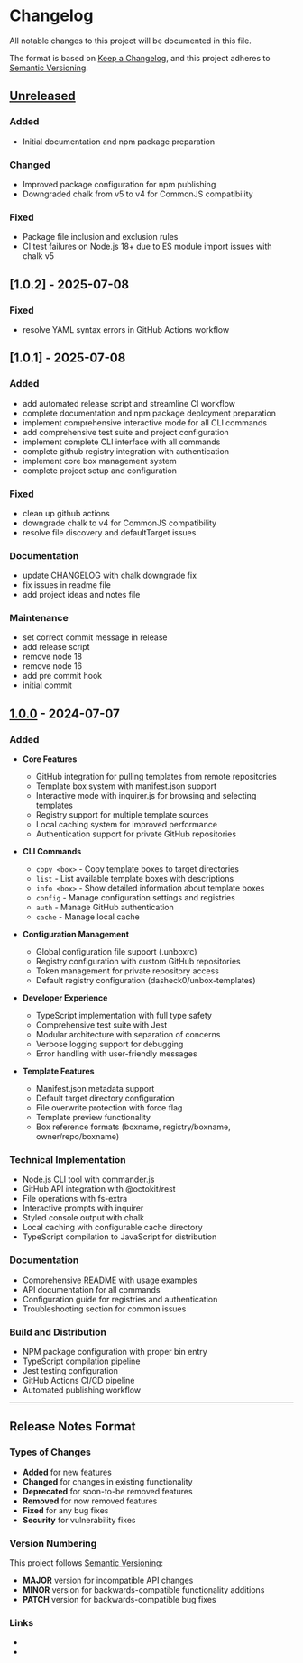 # Changelog

All notable changes to this project will be documented in this file.

The format is based on [Keep a Changelog](https://keepachangelog.com/en/1.0.0/),
and this project adheres to [Semantic Versioning](https://semver.org/spec/v2.0.0.html).

## [Unreleased]

### Added
- Initial documentation and npm package preparation

### Changed
- Improved package configuration for npm publishing
- Downgraded chalk from v5 to v4 for CommonJS compatibility

### Fixed
- Package file inclusion and exclusion rules
- CI test failures on Node.js 18+ due to ES module import issues with chalk v5



## [1.0.2] - 2025-07-08

### Fixed
- resolve YAML syntax errors in GitHub Actions workflow

## [1.0.1] - 2025-07-08

### Added
- add automated release script and streamline CI workflow
- complete documentation and npm package deployment preparation
- implement comprehensive interactive mode for all CLI commands
- add comprehensive test suite and project configuration
- implement complete CLI interface with all commands
- complete github registry integration with authentication
- implement core box management system
- complete project setup and configuration

### Fixed
- clean up github actions
- downgrade chalk to v4 for CommonJS compatibility
- resolve file discovery and defaultTarget issues

### Documentation
- update CHANGELOG with chalk downgrade fix
- fix issues in readme file
- add project ideas and notes file

### Maintenance
- set correct commit message in release
- add release script
- remove node 18
- remove node 16
- add pre commit hook
- initial commit

## [1.0.0] - 2024-07-07

### Added
- **Core Features**
  - GitHub integration for pulling templates from remote repositories
  - Template box system with manifest.json support
  - Interactive mode with inquirer.js for browsing and selecting templates
  - Registry support for multiple template sources
  - Local caching system for improved performance
  - Authentication support for private GitHub repositories

- **CLI Commands**
  - `copy <box>` - Copy template boxes to target directories
  - `list` - List available template boxes with descriptions
  - `info <box>` - Show detailed information about template boxes
  - `config` - Manage configuration settings and registries
  - `auth` - Manage GitHub authentication
  - `cache` - Manage local cache

- **Configuration Management**
  - Global configuration file support (.unboxrc)
  - Registry configuration with custom GitHub repositories
  - Token management for private repository access
  - Default registry configuration (dasheck0/unbox-templates)

- **Developer Experience**
  - TypeScript implementation with full type safety
  - Comprehensive test suite with Jest
  - Modular architecture with separation of concerns
  - Verbose logging support for debugging
  - Error handling with user-friendly messages

- **Template Features**
  - Manifest.json metadata support
  - Default target directory configuration
  - File overwrite protection with force flag
  - Template preview functionality
  - Box reference formats (boxname, registry/boxname, owner/repo/boxname)

### Technical Implementation
- Node.js CLI tool with commander.js
- GitHub API integration with @octokit/rest
- File operations with fs-extra
- Interactive prompts with inquirer
- Styled console output with chalk
- Local caching with configurable cache directory
- TypeScript compilation to JavaScript for distribution

### Documentation
- Comprehensive README with usage examples
- API documentation for all commands
- Configuration guide for registries and authentication
- Troubleshooting section for common issues

### Build and Distribution
- NPM package configuration with proper bin entry
- TypeScript compilation pipeline
- Jest testing configuration
- GitHub Actions CI/CD pipeline
- Automated publishing workflow

---

## Release Notes Format

### Types of Changes
- **Added** for new features
- **Changed** for changes in existing functionality
- **Deprecated** for soon-to-be removed features
- **Removed** for now removed features
- **Fixed** for any bug fixes
- **Security** for vulnerability fixes

### Version Numbering
This project follows [Semantic Versioning](https://semver.org/):
- **MAJOR** version for incompatible API changes
- **MINOR** version for backwards-compatible functionality additions
- **PATCH** version for backwards-compatible bug fixes

### Links
- [Unreleased]: https://github.com/dasheck0/unbox/compare/v1.0.0...HEAD
- [1.0.0]: https://github.com/dasheck0/unbox/releases/tag/v1.0.0
